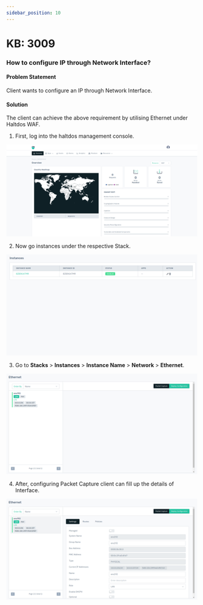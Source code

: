 ```yaml
---
sidebar_position: 10
---
```


# KB: 3009

### How to configure  IP through Network Interface?

#### Problem Statement

Client wants to configure an IP through Network Interface.

#### Solution

The client can achieve the above requirement by utilising Ethernet under Haltdos WAF.

1. First, log into the haltdos management console.

![ip](/img/platform/v8/kb/kb_3009_overview.png)

2. Now go instances under the respective Stack.

![ip](/img/platform/v8/kb/kb_3009_instance.png)

3. Go to **Stacks** > **Instances** > **Instance Name** > **Network** > **Ethernet**.

![ip](/img/platform/v8/kb/kb_3009_ethernet.png)

4. After, configuring Packet Capture client can fill up the details of Interface.

![ip](/img/platform/v8/kb/kb_3009_ethernet_conf.png)